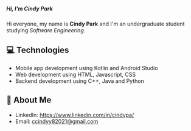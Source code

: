 <h5>Hi, I’m Cindy Park</h5>

Hi everyone, my name is **Cindy Park** and I'm an undergraduate student studying *Software Engineering*. 

:computer: Technologies 
---
- Mobile app development using Kotlin and Android Studio 
- Web development using HTML, Javascript, CSS
- Backend development using C++, Java and Python


💁 About Me
---
- LinkedIn: https://www.linkedin.com/in/cindypa/
- Email: ccindyy82021@gmail.com
